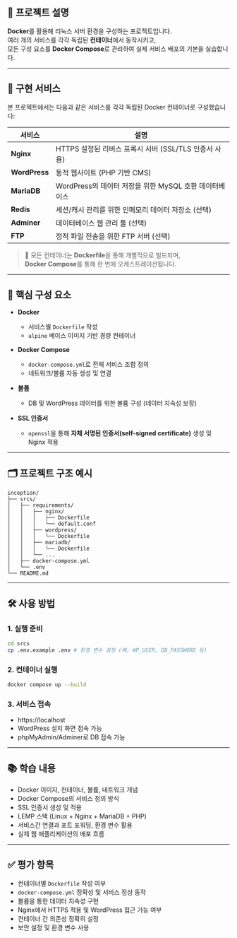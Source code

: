 ## 📌 프로젝트 설명

**Docker**를 활용해 리눅스 서버 환경을 구성하는 프로젝트입니다.  
여러 개의 서비스를 각각 독립된 **컨테이너**에서 동작시키고,  
모든 구성 요소를 **Docker Compose**로 관리하여 실제 서비스 배포의 기본을 실습합니다.

---

## 🔧 구현 서비스

본 프로젝트에서는 다음과 같은 서비스를 각각 독립된 Docker 컨테이너로 구성했습니다:

| 서비스         | 설명                                                       |
|----------------|------------------------------------------------------------|
| **Nginx**       | HTTPS 설정된 리버스 프록시 서버 (SSL/TLS 인증서 사용)      |
| **WordPress**   | 동적 웹사이트 (PHP 기반 CMS)                               |
| **MariaDB**     | WordPress의 데이터 저장을 위한 MySQL 호환 데이터베이스      |
| **Redis**       | 세션/캐시 관리를 위한 인메모리 데이터 저장소 (선택)        |
| **Adminer**     | 데이터베이스 웹 관리 툴 (선택)                             |
| **FTP**         | 정적 파일 전송을 위한 FTP 서버 (선택)                      |

> 🧱 모든 컨테이너는 **Dockerfile**을 통해 개별적으로 빌드되며,  
> **Docker Compose**를 통해 한 번에 오케스트레이션됩니다.

---

## 🧠 핵심 구성 요소

- **Docker**
  - 서비스별 `Dockerfile` 작성
  - `alpine` 베이스 이미지 기반 경량 컨테이너

- **Docker Compose**
  - `docker-compose.yml`로 전체 서비스 조합 정의
  - 네트워크/볼륨 자동 생성 및 연결

- **볼륨**
  - DB 및 WordPress 데이터를 위한 볼륨 구성 (데이터 지속성 보장)

- **SSL 인증서**
  - `openssl`을 통해 **자체 서명된 인증서(self-signed certificate)** 생성 및 Nginx 적용

---

## 🗂️ 프로젝트 구조 예시

```
inception/
├── srcs/
│   ├── requirements/
│   │   ├── nginx/
│   │   │   ├── Dockerfile
│   │   │   └── default.conf
│   │   ├── wordpress/
│   │   │   └── Dockerfile
│   │   ├── mariadb/
│   │   │   └── Dockerfile
│   │   └── ...
│   ├── docker-compose.yml
│   └── .env
└── README.md
```

---

## 🛠️ 사용 방법

### 1. 실행 준비

```bash
cd srcs
cp .env.example .env # 환경 변수 설정 (예: WP_USER, DB_PASSWORD 등)
```

### 2. 컨테이너 실행

```bash
docker compose up --build
```

### 3. 서비스 접속

- https://localhost
- WordPress 설치 화면 접속 가능
- phpMyAdmin/Adminer로 DB 접속 가능

---

## 📚 학습 내용

- Docker 이미지, 컨테이너, 볼륨, 네트워크 개념
- Docker Compose의 서비스 정의 방식
- SSL 인증서 생성 및 적용
- LEMP 스택 (Linux + Nginx + MariaDB + PHP)
- 서비스간 연결과 포트 포워딩, 환경 변수 활용
- 실제 웹 애플리케이션의 배포 흐름

---

## ✅ 평가 항목

- 컨테이너별 `Dockerfile` 작성 여부
- `docker-compose.yml` 정확성 및 서비스 정상 동작
- 볼륨을 통한 데이터 지속성 구현
- Nginx에서 HTTPS 적용 및 WordPress 접근 가능 여부
- 컨테이너 간 의존성 정확히 설정
- 보안 설정 및 환경 변수 사용
